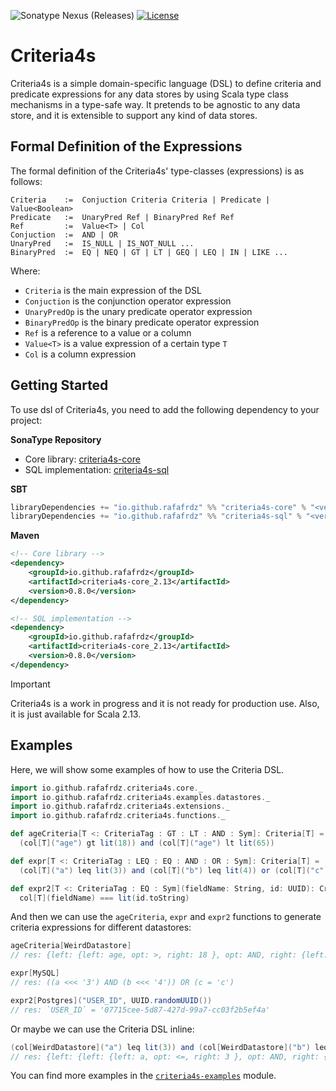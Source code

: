 ![Sonatype Nexus (Releases)](https://img.shields.io/nexus/r/io.github.rafafrdz/criteria4s-core_2.13?server=https%3A%2F%2Fs01.oss.sonatype.org&style=flat-square&label=Sonatype&labelColor=%20&color=%2acf45%20%20) [![License](https://img.shields.io/badge/license-Apache%202-blue.svg?style=flat-square&label=License)](https://github.com/rafafrdz/criteria4s?tab=Apache-2.0-1-ov-file#readme)

# Criteria4s

Criteria4s is a simple domain-specific language (DSL) to define criteria and predicate expressions for any data stores
by using Scala type class mechanisms in a type-safe way. It pretends to be agnostic to any data store, and it is
extensible to support any kind of data stores.

## Formal Definition of the Expressions

The formal definition of the Criteria4s' type-classes (expressions) is as follows:

```text
Criteria    :=  Conjuction Criteria Criteria | Predicate | Value<Boolean>
Predicate   :=  UnaryPred Ref | BinaryPred Ref Ref
Ref         :=  Value<T> | Col
Conjuction  :=  AND | OR
UnaryPred   :=  IS_NULL | IS_NOT_NULL ...
BinaryPred  :=  EQ | NEQ | GT | LT | GEQ | LEQ | IN | LIKE ...
```

Where:

- `Criteria` is the main expression of the DSL
- `Conjuction` is the conjunction operator expression
- `UnaryPredOp` is the unary predicate operator expression
- `BinaryPredOp` is the binary predicate operator expression
- `Ref` is a reference to a value or a column
- `Value<T>` is a value expression of a certain type `T`
- `Col` is a column expression

## Getting Started

To use dsl of Criteria4s, you need to add the following dependency to your project:

**SonaType Repository**

- Core library: [criteria4s-core](https://central.sonatype.com/artifact/io.github.rafafrdz/criteria4s-core_2.13)
- SQL implementation: [criteria4s-sql](https://central.sonatype.com/artifact/io.github.rafafrdz/criteria4s-sql_2.13)

**SBT**

```scala
libraryDependencies += "io.github.rafafrdz" %% "criteria4s-core" % "<version>" // Core library
libraryDependencies += "io.github.rafafrdz" %% "criteria4s-sql" % "<version>" // SQL implementation
```

**Maven**

```xml
<!-- Core library -->
<dependency>
    <groupId>io.github.rafafrdz</groupId>
    <artifactId>criteria4s-core_2.13</artifactId>
    <version>0.8.0</version>
</dependency>

<!-- SQL implementation -->
<dependency>
    <groupId>io.github.rafafrdz</groupId>
    <artifactId>criteria4s-core_2.13</artifactId>
    <version>0.8.0</version>
</dependency>
```

> [!IMPORTANT]  
> Criteria4s is a work in progress and it is not ready for production use. Also, it is just available for Scala 2.13.

## Examples

Here, we will show some examples of how to use the Criteria DSL.

```scala
import io.github.rafafrdz.criteria4s.core._
import io.github.rafafrdz.criteria4s.examples.datastores._
import io.github.rafafrdz.criteria4s.extensions._
import io.github.rafafrdz.criteria4s.functions._

def ageCriteria[T <: CriteriaTag : GT : LT : AND : Sym]: Criteria[T] =
  (col[T]("age") gt lit(18)) and (col[T]("age") lt lit(65))

def expr[T <: CriteriaTag : LEQ : EQ : AND : OR : Sym]: Criteria[T] =
  (col[T]("a") leq lit(3)) and (col[T]("b") leq lit(4)) or (col[T]("c") === lit("c"))

def expr2[T <: CriteriaTag : EQ : Sym](fieldName: String, id: UUID): Criteria[T] =
  col[T](fieldName) === lit(id.toString)
```

And then we can use the `ageCriteria`, `expr` and `expr2` functions to generate criteria expressions for different
datastores:

```scala
ageCriteria[WeirdDatastore]
// res: {left: {left: age, opt: >, right: 18 }, opt: AND, right: {left: age, opt: <, right: 65 } }

expr[MySQL]
// res: ((a <<< '3') AND (b <<< '4')) OR (c = 'c')

expr2[Postgres]("USER_ID", UUID.randomUUID())
// res: `USER_ID` = '07715cee-5d87-427d-99a7-cc03f2b5ef4a'
```

Or maybe we can use the Criteria DSL inline:

```scala
(col[WeirdDatastore]("a") leq lit(3)) and (col[WeirdDatastore]("b") leq lit(4)) or (col[WeirdDatastore]("c") === lit("c"))
// res: {left: {left: {left: a, opt: <=, right: 3 }, opt: AND, right: {left: b, opt: <=, right: 4 } }, opt: OR, right: {left: c, opt: =, right: c } }
```

You can find more examples in
the [`criteria4s-examples`](./examples/src/main/scala/io/github/rafafrdz/criteria4s/examples) module.
